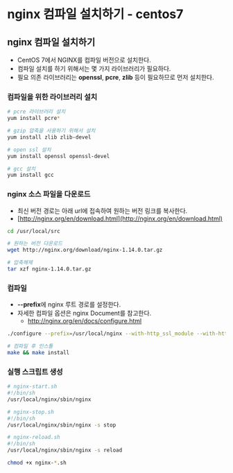 # nginx 컴파일 설치하기 - centos7


## nginx 컴파일 설치하기
* CentOS 7에서 NGINX를 컴파일 버전으로 설치한다.
* 컴파일 설치를 하기 위해서는 몇 가지 라이브러리가 필요하다.
* 필요 의존 라이브러리는 **openssl**, **pcre**, **zlib** 등이 필요하므로 먼저 설치한다.

### 컴파일을 위한 라이브러리 설치
```bash
# pcre 라이브러리 설치
yum install pcre*

# gzip 압축을 사용하기 위해서 설치
yum install zlib zlib-devel

# open ssl 설치
yum install openssl openssl-devel

# gcc 설치
yum install gcc
```

### nginx 소스 파일을 다운로드
* 최신 버전 경로는 아래 url에 접속하여 원하는 버전 링크를 복사한다.
* [http://nginx.org/en/download.html](http://nginx.org/en/download.html)
```bash
cd /usr/local/src

# 원하는 버전 다운로드
wget http://nginx.org/download/nginx-1.14.0.tar.gz

# 압축해제
tar xzf nginx-1.14.0.tar.gz
```

### 컴파일
* **--prefix**에 nginx 루트 경로를 설정한다.
* 자세한 컴파일 옵션은 nginx Document를 참고한다.
    * http://nginx.org/en/docs/configure.html
```bash
./configure --prefix=/usr/local/nginx --with-http_ssl_module --with-http_gzip_static_module --with-http_flv_module --with-http_mp4_module --with-http_realip_module --with-http_v2_module --user=riley --group=riley

# 컴파일 후 인스톨
make && make install
```

### 실행 스크립트 생성
```bash
# nginx-start.sh
#!/bin/sh
/usr/local/nginx/sbin/nginx

# nginx-stop.sh
#!/bin/sh
/usr/local/nginx/sbin/nginx -s stop

# nginx-reload.sh
#!/bin/sh
/usr/local/nginx/sbin/nginx -s reload

chmod +x nginx-*.sh
```
